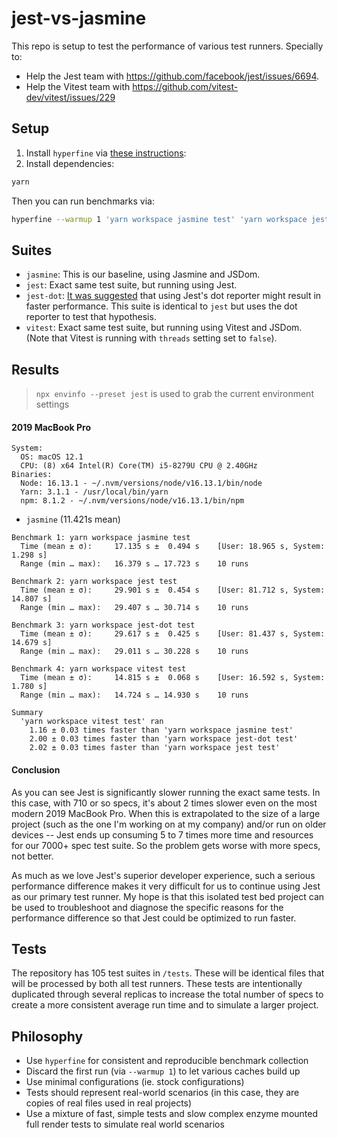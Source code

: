 # jest-vs-jasmine

This repo is setup to test the performance of various test runners. Specially to:

- Help the Jest team with https://github.com/facebook/jest/issues/6694.
- Help the Vitest team with https://github.com/vitest-dev/vitest/issues/229

## Setup

1. Install `hyperfine` via [these instructions](https://github.com/sharkdp/hyperfine#installation):
2. Install dependencies:
```sh
yarn
```

Then you can run benchmarks via:

```sh
hyperfine --warmup 1 'yarn workspace jasmine test' 'yarn workspace jest test' 'yarn workspace jest-dot test' 'yarn workspace vitest test'
```

## Suites

- `jasmine`: This is our baseline, using Jasmine and JSDom.
- `jest`: Exact same test suite, but running using Jest.
- `jest-dot`: [It was suggested](https://github.com/facebook/jest/issues/6694#issuecomment-409574937) that using Jest's dot reporter might result in faster performance. This suite is identical to `jest` but uses the dot reporter to test that hypothesis.
- `vitest`: Exact same test suite, but running using Vitest and JSDom. (Note that Vitest is running with `threads` setting set to `false`).

## Results

> `npx envinfo --preset jest` is used to grab the current environment settings

#### 2019 MacBook Pro

```
System:
  OS: macOS 12.1
  CPU: (8) x64 Intel(R) Core(TM) i5-8279U CPU @ 2.40GHz
Binaries:
  Node: 16.13.1 - ~/.nvm/versions/node/v16.13.1/bin/node
  Yarn: 3.1.1 - /usr/local/bin/yarn
  npm: 8.1.2 - ~/.nvm/versions/node/v16.13.1/bin/npm
```

- `jasmine` (11.421s mean)
```
Benchmark 1: yarn workspace jasmine test
  Time (mean ± σ):     17.135 s ±  0.494 s    [User: 18.965 s, System: 1.298 s]
  Range (min … max):   16.379 s … 17.723 s    10 runs
 
Benchmark 2: yarn workspace jest test
  Time (mean ± σ):     29.901 s ±  0.454 s    [User: 81.712 s, System: 14.807 s]
  Range (min … max):   29.407 s … 30.714 s    10 runs
 
Benchmark 3: yarn workspace jest-dot test
  Time (mean ± σ):     29.617 s ±  0.425 s    [User: 81.437 s, System: 14.679 s]
  Range (min … max):   29.011 s … 30.228 s    10 runs
 
Benchmark 4: yarn workspace vitest test
  Time (mean ± σ):     14.815 s ±  0.068 s    [User: 16.592 s, System: 1.780 s]
  Range (min … max):   14.724 s … 14.930 s    10 runs
 
Summary
  'yarn workspace vitest test' ran
    1.16 ± 0.03 times faster than 'yarn workspace jasmine test'
    2.00 ± 0.03 times faster than 'yarn workspace jest-dot test'
    2.02 ± 0.03 times faster than 'yarn workspace jest test'
```

#### Conclusion

As you can see Jest is significantly slower running the exact same tests. In this case, with 710 or so specs, it's about 2 times slower even on the most modern 2019 MacBook Pro. When this is extrapolated to the size of a large project (such as the one I'm working on at my company) and/or run on older devices -- Jest ends up consuming 5 to 7 times more time and resources for our 7000+ spec test suite. So the problem gets worse with more specs, not better.

As much as we love Jest's superior developer experience, such a serious performance difference makes it very difficult for us to continue using Jest as our primary test runner. My hope is that this isolated test bed project can be used to troubleshoot and diagnose the specific reasons for the performance difference so that Jest could be optimized to run faster.

## Tests

The repository has 105 test suites in `/tests`. These will be identical files that will be processed by both all test runners. These tests are intentionally duplicated through several replicas to increase the total number of specs to create a more consistent average run time and to simulate a larger project.

## Philosophy

- Use `hyperfine` for consistent and reproducible benchmark collection
- Discard the first run (via `--warmup 1`) to let various caches build up
- Use minimal configurations (ie. stock configurations)
- Tests should represent real-world scenarios (in this case, they are copies of real files used in real projects)
- Use a mixture of fast, simple tests and slow complex enzyme mounted full render tests to simulate real world scenarios
